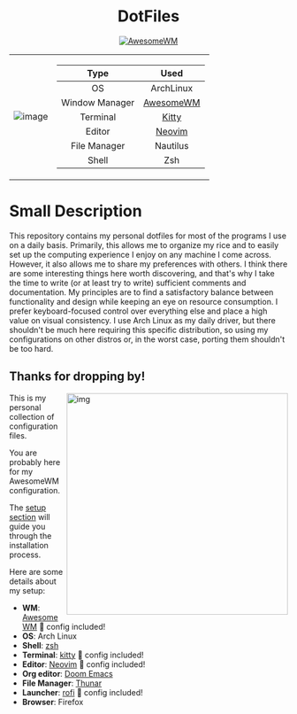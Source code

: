 <div align=center>

# DotFiles
  
[![AwesomeWM](https://img.shields.io/badge/AwesomeWM-git-blue.svg?logo=lua)](https://github.com/awesomeWM/awesome)

</div>

<table>
<tr><td>
<div align=center>

![image](https://user-images.githubusercontent.com/80684231/192327751-5584bd54-a99d-495b-a545-e1d627d3bf3a.png)
  
</div>
</td><td>
<div align=center>
 
| Type  | Used |
| :---:  | :---:  |
| OS  | ArchLinux  |
| Window Manager  | [AwesomeWM](https://github.com/awesomeWM/awesome)  |
| Terminal | [Kitty](https://github.com/kitty) |
| Editor | [Neovim](https://neovim.io/) |
|File Manager | Nautilus 
| Shell | Zsh |

</div>
</td></tr> </table>
 <div> 
  
# Small Description
  
This repository contains my personal dotfiles for most of the programs I use on a daily basis. Primarily, this allows me to organize my rice and to easily set up        the computing experience I enjoy on any machine I come across. However, it also allows me to share my preferences with others. I think there are some interesting        things here worth discovering, and that's why I take the time to write (or at least try to write) sufficient comments and documentation.
My principles are to find a satisfactory balance between functionality and design while keeping an eye on resource consumption. I prefer keyboard-focused control over everything else and place a high value on visual consistency. I use Arch Linux as my daily driver, but there shouldn't be much here requiring this specific distribution, so using my configurations on other distros or, in the worst case, porting them shouldn't be too hard.
  
</div>

## Thanks for dropping by!

<img src="https://raw.githubusercontent.com/wiki/elenapan/dotfiles/assets/amarena.png" alt="img" align="right" width="400px">

This is my personal collection of configuration files.

You are probably here for my AwesomeWM configuration.

The [setup section](#setup) will guide you through the installation process.

Here are some details about my setup:

+ **WM**: [AwesomeWM](https://github.com/awesomeWM/awesome/) 💙 config included!
+ **OS**: Arch Linux
+ **Shell**: [zsh](https://wiki.archlinux.org/index.php/Zsh)
+ **Terminal**: [kitty](https://github.com/kovidgoyal/kitty/) 💙 config included!
+ **Editor**: [Neovim](https://github.com/neovim/neovim/) 💙 config included!
+ **Org editor**: [Doom Emacs](https://github.com/hlissner/doom-emacs/)
+ **File Manager**: [Thunar](https://git.xfce.org/xfce/thunar/)
+ **Launcher**: [rofi](https://github.com/davatorium/rofi/) 💙 config included!
+ **Browser**: Firefox
